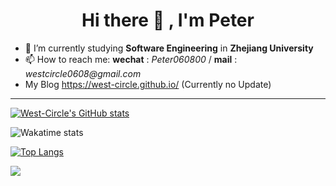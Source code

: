  # <div align="center"> Hi there 👋 , I'm Peter </div>

* 🌱 I’m currently studying __Software Engineering__ in __Zhejiang University__
* 📫 How to reach me: __wechat__ : _Peter060800_ / __mail__ : _westcircle0608@gmail.com_
* My Blog https://west-circle.github.io/ (Currently no Update)

<!--
**WestCircle68/WestCircle68** is a ✨ _special_ ✨ repository because its `README.md` (this file) appears on your GitHub profile.

Here are some ideas to get you started:

- 🔭 I’m currently working on ...

- 👯 I’m looking to collaborate on ...
- 🤔 I’m looking for help with ...
- 💬 Ask me about ...
- 
- 😄 Pronouns: ...
- ⚡ Fun fact: ...
-->

---

[![West-Circle's GitHub stats](https://github-readme-stats.vercel.app/api?username=West-Circle&count_private=true&show_icons=true&theme=tokyonight)](https://github.com/anuraghazra/github-readme-stats)

![Wakatime stats](https://github-readme-stats.vercel.app/api/wakatime?username=Peter&theme=tokyonight&layout=compact&custom_title=Weekly%20Development%20Breakdown)

[![Top Langs](https://github-readme-stats.vercel.app/api/top-langs/?username=West-Circle&layout=compact&hide=html,css&langs_count=10&theme=tokyonight)](https://github.com/anuraghazra/github-readme-stats)

<!--![](https://api.visitorbadge.io/api/VisitorHit?user=West-Circle&repo=GraduationProject&countColor=%237B1E7A)-->

![](https://komarev.com/ghpvc/?username=West-Circle&style=for-the-badge&color=237bea)
